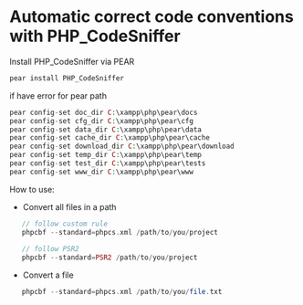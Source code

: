 Automatic correct code conventions with PHP_CodeSniffer
=====================

Install PHP_CodeSniffer via PEAR

```php
pear install PHP_CodeSniffer
```

if have error for pear path

```php
pear config-set doc_dir C:\xampp\php\pear\docs
pear config-set cfg_dir C:\xampp\php\pear\cfg
pear config-set data_dir C:\xampp\php\pear\data
pear config-set cache_dir C:\xampp\php\pear\cache
pear config-set download_dir C:\xampp\php\pear\download
pear config-set temp_dir C:\xampp\php\pear\temp
pear config-set test_dir C:\xampp\php\pear\tests
pear config-set www_dir C:\xampp\php\pear\www
```

How to use:

- Convert all files in a path
```php
   // follow custom rule
   phpcbf --standard=phpcs.xml /path/to/you/project
   
   // follow PSR2
   phpcbf --standard=PSR2 /path/to/you/project
```

- Convert a file
```php
   phpcbf --standard=phpcs.xml /path/to/you/file.txt
```
